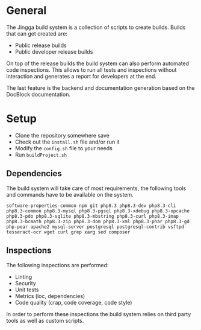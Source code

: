 # General

The Jingga build system is a collection of scripts to create builds. Builds that can get created are:

* Public release builds
* Public developer release builds

On top of the release builds the build system can also perform automated code inspections. This allows to run all tests and inspections without interaction and generates a report for developers at the end.

The last feature is the backend and documentation generation based on the DocBlock documentation.

# Setup

* Clone the repository somewhere save
* Check out the `install.sh` file and/or run it
* Modify the `config.sh` file to your needs
* Run `buildProject.sh`

## Dependencies

The build system will take care of most requirements, the following tools and commands have to be available on the system.

    software-properties-common npm git php8.3 php8.3-dev php8.3-cli php8.3-common php8.3-mysql php8.3-pgsql php8.3-xdebug php8.3-opcache php8.3-pdo php8.3-sqlite php8.3-mbstring php8.3-curl php8.3-imap php8.3-bcmath php8.3-zip php8.3-dom php8.3-xml php8.3-phar php8.3-gd php-pear apache2 mysql-server postgresql postgresql-contrib vsftpd tesseract-ocr wget curl grep xarg sed composer

## Inspections

The following inspections are performed:

* Linting
* Security
* Unit tests
* Metrics (loc, dependencies)
* Code quality (crap, code coverage, code style)

In order to perform these inspections the build system relies on third party tools as well as custom scripts.
